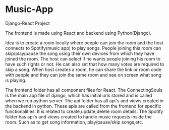 # Music-App
Django-React Project

The frontend is made using React and backend using Python(Django).

Idea is to create a room locally where people can join  the room and the host connects to Spotify(music app) to play songs. People joining this room can skip/play/pause the song 
using their own devices from which they have joined the room. 
The host can select if he wants people joining his room to have such rights or not.
He can also set that how many votes are required to skip a song.
When host creates a room, he can share the link or room code with people and they can join the same room and see on screen what song is playing.

The frontend folder has all component files for React.
The ConnectingSouls is the main app file of django, which has initial urls stored and is called when we run python server.
The api folder has all api's and views created in the backend in python. These apis are called from  the frontend for specific functionalities. It is related to create,update,delete
room details.
The Spotify folder has api's and views created to handle music requests inside the room. Such as to get song information, play/pause/skip songs,etc.
